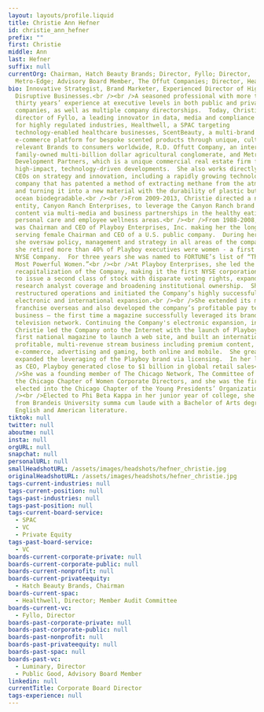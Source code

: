 ```yaml
---
layout: layouts/profile.liquid
title: Christie Ann Hefner
id: christie_ann_hefner
prefix: ""
first: Christie
middle: Ann
last: Hefner
suffix: null
currentOrg: Chairman, Hatch Beauty Brands; Director, Fyllo; Director,
  Metro-Edge; Advisory Board Member, The Offut Companies; Director, Healthwell
bio: Innovative Strategist, Brand Marketer, Experienced Director of High Growth
  Disruptive Businesses.<br /><br />A seasoned professional with more than
  thirty years’ experience at executive levels in both public and private
  companies, as well as multiple company directorships.  Today, Christie is a
  director of Fyllo, a leading innovator in data, media and compliance solutions
  for highly regulated industries, Healthwell, a SPAC targeting
  technology-enabled healthcare businesses, ScentBeauty, a multi-brand
  e-commerce platform for bespoke scented products through unique, culturally
  relevant Brands to consumers worldwide, R.D. Offutt Company, an international,
  family-owned multi-billion dollar agricultural conglomerate, and Metro Edge
  Development Partners, which is a unique commercial real estate firm focused on
  high-impact, technology-driven developments.  She also works directly with
  CEOs on strategy and innovation, including a rapidly growing technology
  company that has patented a method of extracting methane from the atmosphere
  and turning it into a new material with the durability of plastic but that’s
  ocean biodegradable.<br /><br />From 2009-2013, Christie directed a new
  entity, Canyon Ranch Enterprises, to leverage the Canyon Ranch brand and
  content via multi-media and business partnerships in the healthy eating,
  personal care and employee wellness areas.<br /><br />From 1988-2008, Hefner
  was Chairman and CEO of Playboy Enterprises, Inc. making her the longest
  serving female Chairman and CEO of a U.S. public company.  During her tenure,
  she oversaw policy, management and strategy in all areas of the company.  When
  she retired more than 40% of Playboy executives were women - a first for a
  NYSE Company.  For three years she was named to FORTUNE’s list of “The World’s
  Most Powerful Women.”<br /><br />At Playboy Enterprises, she led the
  recapitalization of the Company, making it the first NYSE corporation allowed
  to issue a second class of stock with disparate voting rights, expanding
  research analyst coverage and broadening institutional ownership.  She
  restructured operations and initiated the Company’s highly successful
  electronic and international expansion.<br /><br />She extended its magazine
  franchise overseas and also developed the company’s profitable pay television
  business — the first time a magazine successfully leveraged its brand into a
  television network. Continuing the Company's electronic expansion, in 1994
  Christie led the Company onto the Internet with the launch of Playboy.com, the
  first national magazine to launch a web site, and built an international,
  profitable, multi-revenue stream business including premium content,
  e-commerce, advertising and gaming, both online and mobile.  She greatly
  expanded the leveraging of the Playboy brand via licensing.  In her last year
  as CEO, Playboy generated close to $1 billion in global retail sales<br /><br
  />She was a founding member of The Chicago Network, The Committee of 200, and
  the Chicago Chapter of Women Corporate Directors, and she was the first woman
  elected into the Chicago Chapter of the Young Presidents’ Organization.<br
  /><br />Elected to Phi Beta Kappa in her junior year of college, she graduated
  from Brandeis University summa cum laude with a Bachelor of Arts degree in
  English and American literature.
tiktok: null
twitter: null
aboutme: null
insta: null
orgURL: null
snapchat: null
personalURL: null
smallHeadshotURL: /assets/images/headshots/hefner_christie.jpg
originalHeadshotURL: /assets/images/headshots/hefner_christie.jpg
tags-current-industries: null
tags-current-position: null
tags-past-industries: null
tags-past-position: null
tags-current-board-service:
  - SPAC
  - VC
  - Private Equity
tags-past-board-service:
  - VC
boards-current-corporate-private: null
boards-current-corporate-public: null
boards-current-nonprofit: null
boards-current-privateequity:
  - Hatch Beauty Brands, Chairman
boards-current-spac:
  - Healthwell, Director; Member Audit Committee
boards-current-vc:
  - Fyllo, Director
boards-past-corporate-private: null
boards-past-corporate-public: null
boards-past-nonprofit: null
boards-past-privateequity: null
boards-past-spac: null
boards-past-vc:
  - Luminary, Director
  - Public Good, Advisory Board Member
linkedin: null
currentTitle: Corporate Board Director
tags-experience: null
---
```

